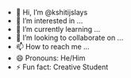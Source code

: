 - 👋 Hi, I’m @kshitijslays
- 👀 I’m interested in ...
- 🌱 I’m currently learning ...
- 💞️ I’m looking to collaborate on ...
- 📫 How to reach me ...
- 😄 Pronouns: He/Him
- ⚡ Fun fact: Creative Student 

<!---
kshitijslays/kshitijslays is a ✨ special ✨ repository because its `README.md` (this file) appears on your GitHub profile.
You can click the Preview link to take a look at your changes.
--->
